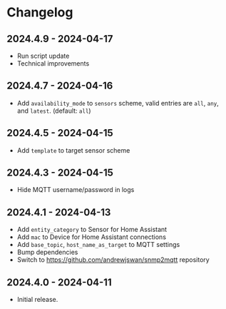 # Changelog

## 2024.4.9 - 2024-04-17

- Run script update
- Technical improvements

## 2024.4.7 - 2024-04-16

- Add `availability_mode` to `sensors` scheme, valid entries are `all`, `any`, and `latest`. (default: `all`)

## 2024.4.5 - 2024-04-15

- Add `template` to target sensor scheme

## 2024.4.3 - 2024-04-15

- Hide MQTT username/password in logs

## 2024.4.1 - 2024-04-13

- Add `entity_category` to Sensor for Home Assistant
- Add `mac` to Device for Home Assistant connections
- Add `base_topic`, `host_name_as_target` to MQTT settings
- Bump dependencies
- Switch to https://github.com/andrewjswan/snmp2mqtt repository

## 2024.4.0 - 2024-04-11

- Initial release.
